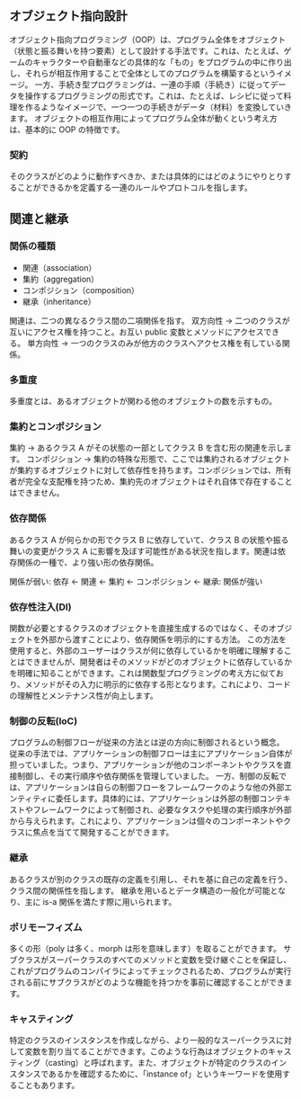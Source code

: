 ## オブジェクト指向設計

オブジェクト指向プログラミング（OOP）は、プログラム全体をオブジェクト（状態と振る舞いを持つ要素）として設計する手法です。これは、たとえば、ゲームのキャラクターや自動車などの具体的な「もの」をプログラムの中に作り出し、それらが相互作用することで全体としてのプログラムを構築するというイメージ。
一方、手続き型プログラミングは、一連の手順（手続き）に従ってデータを操作するプログラミングの形式です。これは、たとえば、レシピに従って料理を作るようなイメージで、一つ一つの手続きがデータ（材料）を変換していきます。
オブジェクトの相互作用によってプログラム全体が動くという考え方は、基本的に OOP の特徴です。

### 契約

そのクラスがどのように動作すべきか、または具体的にはどのようにやりとりすることができるかを定義する一連のルールやプロトコルを指します。

## 関連と継承

### 関係の種類

- 関連（association）
- 集約（aggregation）
- コンポジション（composition）
- 継承（inheritance）

関連は、二つの異なるクラス間の二項関係を指す。
双方向性 -> 二つのクラスが互いにアクセス権を持つこと。お互い public 変数とメソッドにアクセスできる。
単方向性 -> 一つのクラスのみが他方のクラスへアクセス権を有している関係。

### 多重度

多重度とは、あるオブジェクトが関わる他のオブジェクトの数を示すもの。

### 集約とコンポジション

集約 -> あるクラス A がその状態の一部としてクラス B を含む形の関連を示します。
コンポジション -> 集約の特殊な形態で、ここでは集約されるオブジェクトが集約するオブジェクトに対して依存性を持ちます。コンポジションでは、所有者が完全な支配権を持つため、集約先のオブジェクトはそれ自体で存在することはできません。

### 依存関係

あるクラス A が何らかの形でクラス B に依存していて、クラス B の状態や振る舞いの変更がクラス A に影響を及ぼす可能性がある状況を指します。関連は依存関係の一種で、より強い形の依存関係。

関係が弱い: 依存 <- 関連 <- 集約 <- コンポジション <- 継承: 関係が強い

### 依存性注入(DI)

関数が必要とするクラスのオブジェクトを直接生成するのではなく、そのオブジェクトを外部から渡すことにより、依存関係を明示的にする方法。
この方法を使用すると、外部のユーザーはクラスが何に依存しているかを明確に理解することはできませんが、開発者はそのメソッドがどのオブジェクトに依存しているかを明確に知ることができます。これは関数型プログラミングの考え方に似ており、メソッドがその入力に明示的に依存する形となります。これにより、コードの理解性とメンテナンス性が向上します。

### 制御の反転(IoC)

プログラムの制御フローが従来の方法とは逆の方向に制御されるという概念。
従来の手法では、アプリケーションの制御フローは主にアプリケーション自体が担っていました。つまり、アプリケーションが他のコンポーネントやクラスを直接制御し、その実行順序や依存関係を管理していました。
一方、制御の反転では、アプリケーションは自らの制御フローをフレームワークのような他の外部エンティティに委任します。具体的には、アプリケーションは外部の制御コンテキストやフレームワークによって制御され、必要なタスクや処理の実行順序が外部から与えられます。これにより、アプリケーションは個々のコンポーネントやクラスに焦点を当てて開発することができます。

### 継承

あるクラスが別のクラスの既存の定義を引用し、それを基に自己の定義を行う、クラス間の関係性を指します。
継承を用いるとデータ構造の一般化が可能となり、主に is-a 関係を満たす際に用いられます。

### ポリモーフィズム

多くの形（poly は多く、morph は形を意味します）を取ることができます。
サブクラスがスーパークラスのすべてのメソッドと変数を受け継ぐことを保証し、これがプログラムのコンパイラによってチェックされるため、プログラムが実行される前にサブクラスがどのような機能を持つかを事前に確認することができます。

### キャスティング

特定のクラスのインスタンスを作成しながら、より一般的なスーパークラスに対して変数を割り当てることができます。このような行為はオブジェクトのキャスティング（casting）と呼ばれます。また、オブジェクトが特定のクラスのインスタンスであるかを確認するために、「instance of」というキーワードを使用することもあります。
